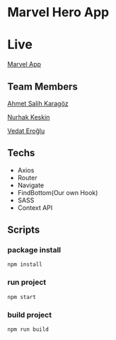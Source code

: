 # Marvel Hero App
# Live
[Marvel App]("https://react-marvelapi.netlify.app")

## Team Members

[Ahmet Salih Karagöz](https://github.com/krgzsalih)

[Nurhak Keskin](https://github.com/sharp3614)

[Vedat Eroğlu](https://github.com/vkeycode)
## Techs
- Axios
- Router
- Navigate
- FindBottom(Our own Hook)
- SASS
- Context API
## Scripts
 ### package install
 ```
 npm install
 ```
 ### run project
 ```
 npm start
 ```
 ### build project
 ```
 npm run build
 ```